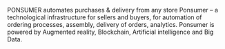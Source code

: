 PONSUMER 
automates purchases & delivery from any store
Ponsumer – a technological infrastructure for sellers and buyers, for automation of ordering processes, assembly, delivery of orders, analytics. Ponsumer is powered by Augmented reality, Blockchain, Artificial intelligence and Big Data.
